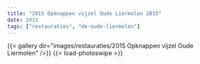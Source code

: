 ```yaml
---
title: "2015 Opknappen vijzel Oude Liermolen 2015"
date: 2015
tags: ["restauraties", "de-oude-liermolen"]
---
```


{{< gallery dir="images/restauraties/2015 Opknappen vijzel Oude Liermolen" />}}
{{< load-photoswipe >}}